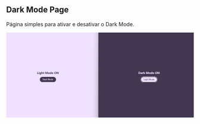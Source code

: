 ## Dark Mode Page
Página simples para ativar e desativar o Dark Mode.

![](https://github.com/YasminHernandes/darkmode-simples/blob/master/imgs/screenshot.png)


